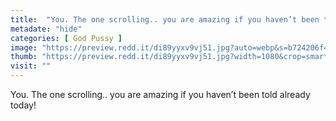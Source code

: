 ```yaml
---
title:  "You. The one scrolling.. you are amazing if you haven’t been told already today!"
metadate: "hide"
categories: [ God Pussy ]
image: "https://preview.redd.it/di89yyxv9vj51.jpg?auto=webp&s=b724206f451e5d057e8b0698fd24f8c934addfa9"
thumb: "https://preview.redd.it/di89yyxv9vj51.jpg?width=1080&crop=smart&auto=webp&s=739739f0ad698b609f93cf3145bd502df1f19c79"
visit: ""
---
```

You. The one scrolling.. you are amazing if you haven’t been told already today!
